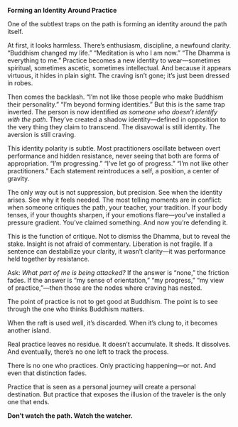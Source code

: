 **Forming an Identity Around Practice**

One of the subtlest traps on the path is forming an identity around the path itself.

At first, it looks harmless. There’s enthusiasm, discipline, a newfound clarity. “Buddhism changed my life.” “Meditation is who I am now.” “The Dhamma is everything to me.” Practice becomes a new identity to wear—sometimes spiritual, sometimes ascetic, sometimes intellectual. And because it appears virtuous, it hides in plain sight. The craving isn’t gone; it’s just been dressed in robes.

Then comes the backlash. “I’m not like those people who make Buddhism their personality.” “I’m beyond forming identities.” But this is the same trap inverted. The person is now identified *as someone who doesn’t identify with the path*. They’ve created a shadow identity—defined in opposition to the very thing they claim to transcend. The disavowal is still identity. The aversion is still craving.

This identity polarity is subtle. Most practitioners oscillate between overt performance and hidden resistance, never seeing that both are forms of appropriation. “I’m progressing.” “I’ve let go of progress.” “I’m not like other practitioners.” Each statement reintroduces a self, a position, a center of gravity.

The only way out is not suppression, but precision. See when the identity arises. See why it feels needed. The most telling moments are in conflict: when someone critiques the path, your teacher, your tradition. If your body tenses, if your thoughts sharpen, if your emotions flare—you’ve installed a pressure gradient. You’ve claimed something. And now you’re defending it.

This is the function of critique. Not to dismiss the Dhamma, but to reveal the stake. Insight is not afraid of commentary. Liberation is not fragile. If a sentence can destabilize your clarity, it wasn’t clarity—it was performance held together by resistance.

Ask: *What part of me is being attacked?* If the answer is “none,” the friction fades. If the answer is “my sense of orientation,” “my progress,” “my view of practice,”—then those are the nodes where craving has nested.

The point of practice is not to get good at Buddhism.
The point is to see through the one who thinks Buddhism matters.

When the raft is used well, it’s discarded.
When it’s clung to, it becomes another island.

Real practice leaves no residue. It doesn’t accumulate. It sheds. It dissolves. And eventually, there’s no one left to track the process.

There is no one who practices.
Only practicing happening—or not.
And even that distinction fades.

Practice that is seen as a personal journey will create a personal destination.
But practice that exposes the illusion of the traveler is the only one that ends.

**Don’t watch the path. Watch the watcher.**

